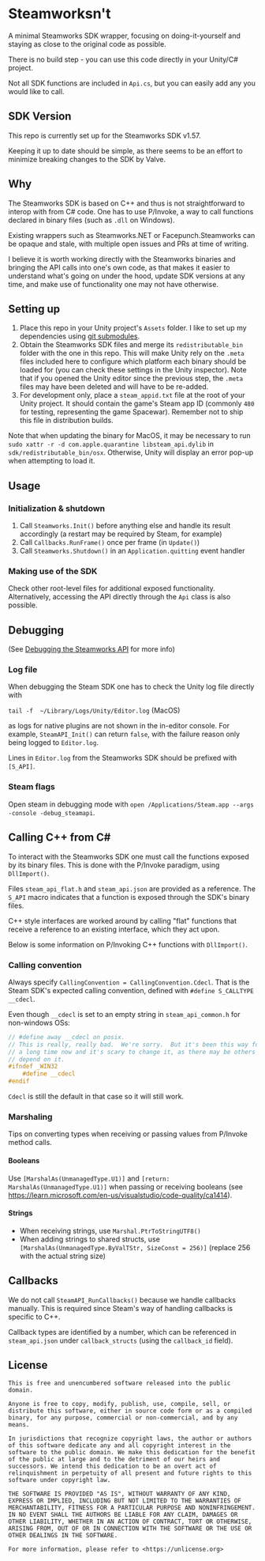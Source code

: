 # Steamworksn't

A minimal Steamworks SDK wrapper, focusing on doing-it-yourself and staying as close to the original code as possible.

There is no build step - you can use this code directly in your Unity/C# project.

Not all SDK functions are included in `Api.cs`, but you can easily add any you would like to call.

## SDK Version

This repo is currently set up for the Steamworks SDK v1.57.

Keeping it up to date should be simple, as there seems to be an effort to minimize breaking changes to the SDK by Valve.

## Why

The Steamworks SDK is based on C++ and thus is not straightforward to interop with from C# code. One has to use P/Invoke, a way to call functions declared in binary files (such as `.dll` on Windows).

Existing wrappers such as Steamworks.NET or Facepunch.Steamworks can be opaque and stale, with multiple open issues and PRs at time of writing.

I believe it is worth working directly with the Steamworks binaries and bringing the API calls into one's own code, as that makes it easier to understand what's going on under the hood, update SDK versions at any time, and make use of functionality one may not have otherwise.

## Setting up

1. Place this repo in your Unity project's `Assets` folder. I like to set up my dependencies using [git submodules]([https://marcospereira.me/notes/#submodules](https://marcospereira.me/notes/#git--submodules)).
1. Obtain the Steamworks SDK files and merge its `redistributable_bin` folder with the one in this repo. This will make Unity rely on the `.meta` files included here to configure which platform each binary should be loaded for (you can check these settings in the Unity inspector). Note that if you opened the Unity editor since the previous step, the `.meta` files may have been deleted and will have to be re-added.
1. For development only, place a `steam_appid.txt` file at the root of your Unity project. It should contain the game's Steam app ID (commonly `480` for testing, representing the game Spacewar). Remember not to ship this file in distribution builds.

Note that when updating the binary for MacOS, it may be necessary to run `sudo xattr -r -d com.apple.quarantine libsteam_api.dylib` in `sdk/redistributable_bin/osx`. Otherwise, Unity will display an error pop-up when attempting to load it.

## Usage

### Initialization & shutdown

1. Call `Steamworks.Init()` before anything else and handle its result accordingly (a restart may be required by Steam, for example)
1. Call `Callbacks.RunFrame()` once per frame (in `Update()`)
1. Call `Steamworks.Shutdown()` in an `Application.quitting` event handler

### Making use of the SDK

Check other root-level files for additional exposed functionality.
Alternatively, accessing the API directly through the `Api` class is also possible.

## Debugging

(See [Debugging the Steamworks API](https://partner.steamgames.com/doc/sdk/api/debugging) for more info)

### Log file

When debugging the Steam SDK one has to check the Unity log file directly with

`tail -f  ~/Library/Logs/Unity/Editor.log` (MacOS)

as logs for native plugins are not shown in the in-editor console. For example, `SteamAPI_Init()` can return `false`, with the failure reason only being logged to `Editor.log`.

Lines in `Editor.log` from the Steamworks SDK should be prefixed with `[S_API]`.

### Steam flags

Open steam in debugging mode with `open /Applications/Steam.app --args -console -debug_steamapi`.

## Calling C++ from C#

To interact with the Steamworks SDK one must call the functions exposed by its binary files. This is done with the P/Invoke paradigm, using `DllImport()`.

Files `steam_api_flat.h` and `steam_api.json` are provided as a reference. The `S_API` macro indicates that a function is exposed through the SDK's binary files.

C++ style interfaces are worked around by calling "flat" functions that receive a reference to an existing interface, which they act upon.

Below is some information on P/Invoking C++ functions with `DllImport()`.

### Calling convention

Always specify `CallingConvention = CallingConvention.Cdecl`. That is the Steam SDK's expected calling convention, defined with `#define S_CALLTYPE __cdecl`.

Even though `__cdecl` is set to an empty string in `steam_api_common.h` for non-windows OSs:

```C++
// #define away __cdecl on posix.
// This is really, really bad.  We're sorry.  But it's been this way for
// a long time now and it's scary to change it, as there may be others that
// depend on it.
#ifndef _WIN32
	#define __cdecl
#endif
```

`Cdecl` is still the default in that case so it will still work.

### Marshaling

Tips on converting types when receiving or passing values from P/Invoke method calls.

#### Booleans

Use `[MarshalAs(UnmanagedType.U1)]` and `[return: MarshalAs(UnmanagedType.U1)]` when passing or receiving booleans (see https://learn.microsoft.com/en-us/visualstudio/code-quality/ca1414).

#### Strings

- When receiving strings, use `Marshal.PtrToStringUTF8()`
- When adding strings to shared structs, use `[MarshalAs(UnmanagedType.ByValTStr, SizeConst = 256)]` (replace 256 with the actual string size)

## Callbacks

We do not call `SteamAPI_RunCallbacks()` because we handle callbacks manually. This is required since Steam's way of handling callbacks is specific to C++.

Callback types are identified by a number, which can be referenced in `steam_api.json` under `callback_structs` (using the `callback_id` field).

## License

```
This is free and unencumbered software released into the public domain.

Anyone is free to copy, modify, publish, use, compile, sell, or
distribute this software, either in source code form or as a compiled
binary, for any purpose, commercial or non-commercial, and by any
means.

In jurisdictions that recognize copyright laws, the author or authors
of this software dedicate any and all copyright interest in the
software to the public domain. We make this dedication for the benefit
of the public at large and to the detriment of our heirs and
successors. We intend this dedication to be an overt act of
relinquishment in perpetuity of all present and future rights to this
software under copyright law.

THE SOFTWARE IS PROVIDED "AS IS", WITHOUT WARRANTY OF ANY KIND,
EXPRESS OR IMPLIED, INCLUDING BUT NOT LIMITED TO THE WARRANTIES OF
MERCHANTABILITY, FITNESS FOR A PARTICULAR PURPOSE AND NONINFRINGEMENT.
IN NO EVENT SHALL THE AUTHORS BE LIABLE FOR ANY CLAIM, DAMAGES OR
OTHER LIABILITY, WHETHER IN AN ACTION OF CONTRACT, TORT OR OTHERWISE,
ARISING FROM, OUT OF OR IN CONNECTION WITH THE SOFTWARE OR THE USE OR
OTHER DEALINGS IN THE SOFTWARE.

For more information, please refer to <https://unlicense.org>
```
